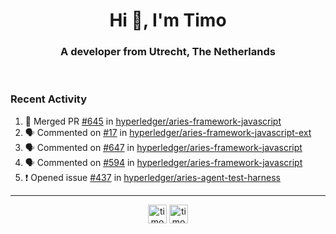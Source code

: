 <h1 align="center">Hi 👋, I'm Timo</h1>
<h3 align="center">A developer from Utrecht, The Netherlands</h3>
<br/>
<!-- https://github.com/rahuldkjain/github-profile-readme-generator --!>

<!--  <p align="left"><img src="https://github-readme-stats.vercel.app/api?username=timoglastra&show_icons=true&count_private=true&" alt="timoglastra" /></p> --!>

<!--
Github language stats
<p align="left"><img src="https://github-readme-stats.vercel.app/api/top-langs/?username=timoglastra&layout=compact" alt="timoglastra" /><p>
-->

<!-- Codestats language stats -->
<!-- <p align="left"><img src="https://codestats-readme.vercel.app/api/top-langs/?username=timoglastra&layout=compact&language_count=12" alt="timoglastra" /><p>    --!>
  
<h3>Recent Activity</h3>

<!--START_SECTION:activity-->
1. 🎉 Merged PR [#645](https://github.com/hyperledger/aries-framework-javascript/pull/645) in [hyperledger/aries-framework-javascript](https://github.com/hyperledger/aries-framework-javascript)
2. 🗣 Commented on [#17](https://github.com/hyperledger/aries-framework-javascript-ext/issues/17) in [hyperledger/aries-framework-javascript-ext](https://github.com/hyperledger/aries-framework-javascript-ext)
3. 🗣 Commented on [#647](https://github.com/hyperledger/aries-framework-javascript/issues/647) in [hyperledger/aries-framework-javascript](https://github.com/hyperledger/aries-framework-javascript)
4. 🗣 Commented on [#594](https://github.com/hyperledger/aries-framework-javascript/issues/594) in [hyperledger/aries-framework-javascript](https://github.com/hyperledger/aries-framework-javascript)
5. ❗️ Opened issue [#437](https://github.com/hyperledger/aries-agent-test-harness/issues/437) in [hyperledger/aries-agent-test-harness](https://github.com/hyperledger/aries-agent-test-harness)
<!--END_SECTION:activity-->

---

<p align="center">
<a href="https://twitter.com/timoglastra" target="blank"><img align="center" src="https://cdn.jsdelivr.net/npm/simple-icons@3.0.1/icons/twitter.svg" alt="timoglastra" height="30" width="30" /></a>
<a href="https://linkedin.com/in/timoglastra" target="blank"><img align="center" src="https://cdn.jsdelivr.net/npm/simple-icons@3.0.1/icons/linkedin.svg" alt="timoglastra" height="30" width="30" /></a>
</p>



